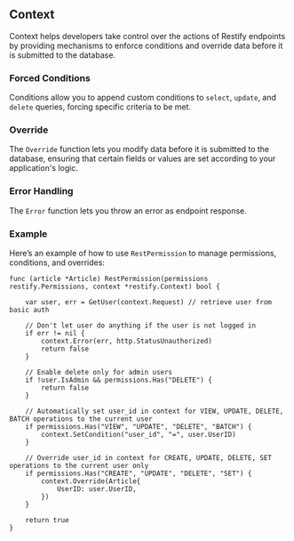 ## Context

Context helps developers take control over the actions of Restify endpoints by providing mechanisms to enforce conditions and override data before it is submitted to the database.

### Forced Conditions

Conditions allow you to append custom conditions to `select`, `update`, and `delete` queries, forcing specific criteria to be met.

### Override

The `Override` function lets you modify data before it is submitted to the database, ensuring that certain fields or values are set according to your application's logic.


### Error Handling

The `Error` function lets you throw an error as endpoint response.


### Example

Here’s an example of how to use `RestPermission` to manage permissions, conditions, and overrides:

```golang
func (article *Article) RestPermission(permissions restify.Permissions, context *restify.Context) bool {

    var user, err = GetUser(context.Request) // retrieve user from basic auth

    // Don't let user do anything if the user is not logged in
    if err != nil {
        context.Error(err, http.StatusUnauthorized)
        return false
    }

    // Enable delete only for admin users
    if !user.IsAdmin && permissions.Has("DELETE") {
        return false
    }

    // Automatically set user_id in context for VIEW, UPDATE, DELETE, BATCH operations to the current user
    if permissions.Has("VIEW", "UPDATE", "DELETE", "BATCH") {
        context.SetCondition("user_id", "=", user.UserID)
    }

    // Override user_id in context for CREATE, UPDATE, DELETE, SET operations to the current user only
    if permissions.Has("CREATE", "UPDATE", "DELETE", "SET") {
        context.Override(Article{
            UserID: user.UserID,
        })
    }

    return true
}
```